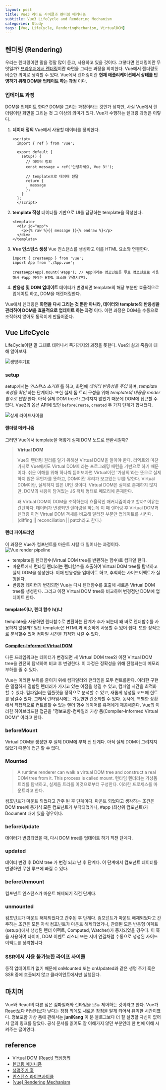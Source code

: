 ```yaml
---
layout: post
title: Vue3 라이프 사이클과 렌더링 매커니즘
subtitle: Vue3 LifeCycle and Rendering Mechanism
categories: Study
tags: [Vue, LifeCycle, RenderingMechanism, VirtualDOM]
---
```


## 렌더링 (Rendering)

우리는 렌더링이란 말을 정말 많이 듣고, 사용하고 있을 것이다. 그렇다면 렌더링이란 무엇일까?
[브라우저에서 렌더링](https://developer.mozilla.org/ko/docs/Web/Performance/How_browsers_work)이란 화면을 그리는 과정을 의미한다.
Vue에서 렌더링도 비슷한 의미로 생각할 수 있다. Vue에서 렌더링이란 **현재 애플리케이션에서 상태를 반영하기 위해 DOM을 업데이트 하는 과정** 이다.

### 업데이트 과정

DOM을 업데이트 한다? DOM을 그리는 과정이라는 것인가 싶지만, 사실 Vue에서 렌더링이란 화면을 그리는 것 그 이상의 의미가 있다.
Vue가 수행하는 렌더링 과정은 이렇다.

1. **데이터 정의**
  Vue에서 사용할 데이터를 정의한다.

    ```Vue
    <script>
      import { ref } from 'vue';

      export default {
        setup() {
          // 데이터 정의
          const message = ref('안녕하세요, Vue 3!');

          // template으로 데이터 전달
          return {
            message
          };
        }
      };
      </script>
    ```

1. **template 작성**
  데이터를 기반으로 UI를 담당하는 template을 작성한다.

    ```Vue
    <template>
      <div id="app">
        <p>{% raw %}{{ message }}{% endraw %}</p>
      </div>
    </template>
    ```

1. **Vue 인스턴스 생성**
  Vue 인스턴스를 생성하고 이를 HTML 요소와 연결한다.

    ````Vue
    import { createApp } from 'vue';
    import App from './App.vue';

    createApp(App).mount('#app'); // App이라는 컴포넌트를 루트 컴포넌트로 사용해서 #app 이라는 HTML 요소와 연결시킨다.
    ````

1. **반응성 및 DOM 업데이트**
  데이터가 변경되면 template의 해당 부분만 효율적으로 업데이트 하고, DOM을 재렌더링한다.

Vue에서 렌더링은 **화면을 다시 그리는 것 뿐만 아니라, 데이터와 template의 반응성을 관리하여 DOM을 효율적으로 업데이트 하는 과정** 이다.
이런 과정은 DOM을 수동으로 조작하지 않아도 동적이게 만들어준다.

## Vue LifeCycle

LifeCycle이란 말 그대로 태어나서 죽기까지의 과정을 뜻한다. Vue의 삶과 죽음에 대해 알아보자.

![생명주기표](https://ko.vuejs.org/assets/lifecycle.d3fe54ca.png)

### setup

setup에서는 _인스턴스 초기화_ 를 하고, 화면에 _데이터 반응성을 주입_ 하며, _template 속성을 확인_ 하는 단계이다.
또한 실제 돔 트리 구성을 위해 _template의 내용을 render함수로 변환_ 한다. 아직 실제 DOM tree가 그려지지 않았기 때문에 DOM에 접근할 수 없다.
Vue2의 옵션 API에 있던 `beforeCreate`, `created` 두 가지 단계가 합쳐졌다.

![상세 라이프사이클](https://joshua1988.github.io/vue-camp/assets/img/lifecycle.dcbe29f6.png)

#### 렌더링 메커니즘

그러면 Vue에서 template을 어떻게 실제 DOM 노드로 변환시킬까?

> **Virtual DOM**
>
> Vue의 렌더링 원리를 알기 위해선 Virtual DOM을 알아야 한다. 리엑트와 마찬가지로 Vue에서도 Virtual DOM이라는 프로그래밍 패턴을 기반으로 하기 때문이다.
> 쉬운 이해를 위해 하나씩 뜯어보자면 Virtual이란 '가상의'라는 뜻으로 실제하지 않은 무언가를 뜻하고, DOM이란 우리가 보고있는 UI를 말한다.
> Virtual DOM이란, 실제하지 않은 UI인 것이다. Virtual DOM은 실제로 존재하지 않지만, DOM의 내용이 담겨있는 JS 객체 형태로 메모리에 존재한다.
>
> 왜 Virtual DOM이 DOM을 조작하는데 효율적인 매커니즘이라고 할까?
> 이유는 간단하다. 데이터가 변경되면 렌더링을 하는데 이 때 렌더링 후 Virtual DOM과 렌더링 이전 Virtual DOM 객체를 비교해 달라진 부분만 업데이트를 시킨다. (diffing || reconciliation || patch라고 한다.)

#### 렌더 파이프라인

이 과정은 Vue가 컴포넌트를 마운트 시킬 때 일어나는 과정이다.
![Vue render pipeline](https://ko.vuejs.org/assets/render-pipeline.879c8dc5.png)

- template을 렌더함수(Virtual DOM tree를 반환하는 함수)로 컴파일 한다.
- 마운트에서 런타임 렌더러는 렌더함수를 호출하여 Virtual DOM tree를 탐색하고 실제 DOM을 생성한다. 이때 반응성을 업데이트 하고, 추척하는 사이드이펙트가 실행된다.
- 반응형 데이터가 변경되면 Vue는 다시 렌더함수를 호출해 새로운 Virtual DOM tree를 생성한다. 그리고 이전 Virtual DOM tree와 비교하여 변경점만 DOM에 업데이트 한다.

#### template이냐, 렌더 함수 h()냐

template을 사용하면 렌더함수로 변환하는 단계가 추가 되는데 왜 바로 렌더함수를 사용하지 않을까?
일단 template은 HTML과 비슷하게 사용할 수 있어 쉽다. 또한 정적으로 분석할수 있어 컴파일 시간을 최적화 시킬 수 있다.

#### [Compiler-Informed Virtual DOM](https://junikang.tistory.com/m/754)

다른 프레임워크는 데이터가 변경되면 새 Virtual DOM tree와 이전 Virtual DOM tree을 완전히 탐색하여 비교 후 변경한다. 이 과정은 정확성을 위해 진행되는데 메모리 부하를 줄 수 있다.

Vue는 이러한 부하를 줄이기 위해 컴파일러와 런타임을 모두 컨트롤한다. 이러한 구현은 밀접하게 결합된 렌더러가 가지고 있는 이점을 챙길 수 있고, 컴파일 시간을 최적화 할 수 있다.
컴파일러는 템플릿을 정적으로 분석할 수 있고, 새롭게 생성될 코드에 힌트를 남길수 있다. 그래서 런타임시에는 가능한한 간소화할 수 있다. 동시에, 특별한 상황에서 직접적으로 컨트롤할 수 있는 렌더 함수 레이어를 유저에게 제공해준다.
Vue의 이러한 하이브리드한 접근을 "정보포함-컴파일러 가상 돔(Compiler-Informed Virtual DOM)" 이라고 한다.

### beforeMount

Virtual DOM을 생성한 후 실제 DOM에 부착 전 단계다. 아직 실제 DOM이 그려지지 않았기 때문에 접근 할 수 없다.

### Mounted

> A runtime renderer can walk a virtual DOM tree and construct a real DOM tree from it. This process is called mount.
> 런타임 렌더러는 가상돔 트리를 탐색하고, 실제돔 트리를 이것으로부터 구성한다. 이러한 프로세스를 마운트라고 한다.

컴포넌트가 마운트 되었다고 간주 된 후 단계이다. 마운트 되었다고 생각하는 조건은 DOM tree에 동기식 모든 컴포넌트가 부착되었거나, #app (최상위 컴포넌트)가 Document 내에 있을 경우이다.

### beforeUpdate

데이터가 변경되었을 때, 다시 DOM tree를 업데이트 하기 직전 단계다.

### updated

데이터 변경 후 DOM tree 가 변경 되고 난 후 단계다. 이 단계에서 컴포넌트 데이터를 변경하면 무한 루프에 빠질 수 있다.

### beforeUnmount

컴포넌트 인스턴스가 마운트 해제되기 직전 단계다.

### unmounted

컴포넌트가 마운트 해제되었다고 간주된 후 단계다. 컴포넌트가 마운트 해제되었다고 간주하는 조건은 모든 자식 컴포넌트가 마운트 해제되었거나, 관련된 모든 반응형 이펙트(setup()에서 생성된 렌더 이펙트, Computed, Watcher)가 중지되었을 경우다. 이 훅을 사용하여 타이머, DOM 이벤트 리스너 또는 서버 연결처럼 수동으로 생성된 사이드 이펙트를 정리합니다.

### SSR에서 사용 불가능한 라이프 사이클

동적 업데이트가 없기 때문에 onMounted 또는 onUpdated과 같은 생명 주기 훅은 SSR 중에 호출되지 않고 클라이언트에서만 실행된다.

## 마치며

Vue와 React의 다른 점은 컴파일러와 런타임을 모두 제어하는 것이라고 한다. Vue가 React보다 러닝커브가 낮다는 장점 외에도 새로운 장점을 알게 되어서 유익한 시간이였다.
정보포함 가상 돔에 관해서는 **juniKang** 이 분 블로그보다 더 잘 설명할 자신이 없어서 글의 링크를 달았다. 공식 문서를 읽어도 잘 이해가지 않던 부분인데 한 번에 이해 시켜주는 글이였다.

## reference

- [Virtual DOM (React) 핵심정리](https://callmedevmomo.medium.com/virtual-dom-react-%ED%95%B5%EC%8B%AC%EC%A0%95%EB%A6%AC-bfbfcecc4fbb)
- [렌더링 메커니즘](https://ko.vuejs.org/guide/extras/rendering-mechanism.html)
- [생명주기 훅](https://ko.vuejs.org/guide/essentials/lifecycle.html)
- [인스턴스 라이프사이클](https://joshua1988.github.io/vue-camp/vue/life-cycle.html#%E1%84%8B%E1%85%B5%E1%86%AB%E1%84%89%E1%85%B3%E1%84%90%E1%85%A5%E1%86%AB%E1%84%89%E1%85%B3-%E1%84%85%E1%85%A1%E1%84%8B%E1%85%B5%E1%84%91%E1%85%B3%E1%84%89%E1%85%A1%E1%84%8B%E1%85%B5%E1%84%8F%E1%85%B3%E1%86%AF)
- [[vue] Rendering Mechanism](https://junikang.tistory.com/m/754)
